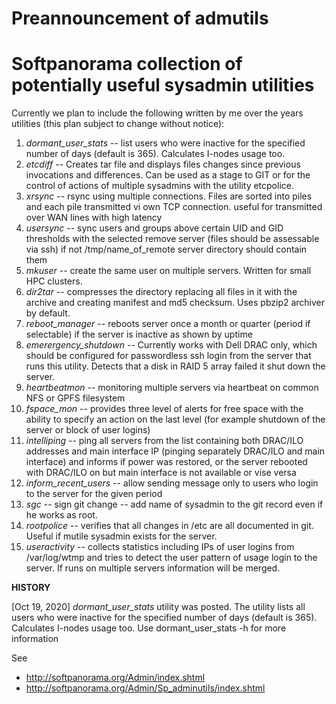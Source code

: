 # Preannouncement of admutils
# Softpanorama collection of potentially useful sysadmin utilities

Currently we plan to include the following written by me over the years utilities (this plan subject to change without notice):

1. *dormant_user_stats* -- list users who were inactive for the specified number of days (default is 365). Calculates I-nodes usage too. 
1. *etcdiff* -- Creates tar file and  displays files changes since previous invocations and differences. Can be used as a stage to GIT or for the control of actions of multiple sysadmins with the utility etcpolice.
1. *xrsync* -- rsync using multiple connections. Files are sorted into piles and  each pile transmitted vi own TCP connection.
useful for transmitted over WAN lines with high latency
1. *usersync* -- sync users and groups above certain UID and GID thresholds with the selected remove server (files should be assessable via ssh)
if not /tmp/name_of_remote server directory should contain them 
1. *mkuser* -- create the same user on multiple servers. Written for small HPC clusters. 
1. *dir2tar* -- compresses the directory replacing all files in it with the archive and creating manifest and md5 checksum. 
Uses pbzip2 archiver by default. 
1. *reboot_manager* -- reboots server once a month or quarter (period if selectable) if the server is inactive as shown by uptime
1. *emerergency_shutdown* -- Currently works with Dell DRAC only, which should be configured for passwordless ssh login from the server that runs this utility.  Detects that a disk    in RAID 5 array failed it shut down the server.
1. *heartbeatmon* -- monitoring multiple servers via heartbeat on common NFS or GPFS filesystem 
1. *fspace_mon* -- provides three level of alerts for free space with the ability to specify an action on the last level (for example shutdown of the server or block of user logins) 
1. *intelliping* -- ping all servers from the list containing both DRAC/ILO addresses and main interface IP 
(pinging separately DRAC/ILO and main interface) and informs if power was restored, or the server rebooted with DRAC/ILO 
on but main interface is not available or vise versa 
1. *inform_recent_users* -- allow sending message only to users who login to the server for the given period
1. *sgc* -- sign git change -- add name of sysadmin to the git record even if he works as root. 
1. *rootpolice* -- verifies that all changes in  /etc are all documented in git. Useful if mutile sysadmin exists for the server. 
1. *useractivity* -- collects statistics including IPs of user logins from /var/log/wtmp and tries to detect the user pattern of usage 
login to the server. If runs on multiple servers information will be merged.  

**HISTORY**

[Oct 19, 2020] *dormant_user_stats* utility was posted. The utility lists all users who were inactive for the specified number of days (default is 365). Calculates I-nodes usage too. Use dormant_user_stats -h for more information 

See 
* http://softpanorama.org/Admin/index.shtml
* http://softpanorama.org/Admin/Sp_adminutils/index.shtml
